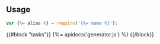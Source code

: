 ## Usage

```js
var {%= alias %} = require('{%= name %}');
```

{{#block "tasks"}}
{%= apidocs('generator.js') %}
{{/block}}
